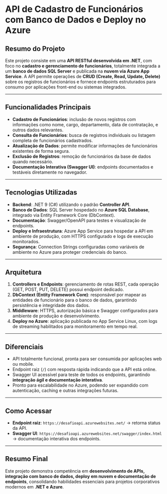 # API de Cadastro de Funcionários com Banco de Dados e Deploy no Azure

## Resumo do Projeto
Este projeto consiste em uma **API RESTful desenvolvida em .NET**, com foco no **cadastro e gerenciamento de funcionários**, totalmente integrada a um **banco de dados SQL Server** e publicada na **nuvem via Azure App Service**. A API permite operações de **CRUD (Create, Read, Update, Delete)** sobre os registros de funcionários e fornece endpoints estruturados para consumo por aplicações front-end ou sistemas integrados.

---

## Funcionalidades Principais
- **Cadastro de Funcionários**: inclusão de novos registros com informações como nome, cargo, departamento, data de contratação, e outros dados relevantes.  
- **Consulta de Funcionários**: busca de registros individuais ou listagem completa de funcionários cadastrados.  
- **Atualização de Dados**: permite modificar informações de funcionários existentes de forma segura.  
- **Exclusão de Registros**: remoção de funcionários da base de dados quando necessário.  
- **Documentação Interativa (Swagger UI)**: endpoints documentados e testáveis diretamente no navegador.

---

## Tecnologias Utilizadas
- **Backend**: .NET 9 (C#) utilizando o padrão **Controller API**.  
- **Banco de Dados**: SQL Server hospedado no **Azure SQL Database**, integrado via Entity Framework Core (DbContext).  
- **Documentação**: Swagger/OpenAPI para testes e visualização de endpoints.  
- **Deploy e Infraestrutura**: Azure App Service para hospedar a API em ambiente de produção, com HTTPS configurado e logs de execução monitorados.  
- **Segurança**: Connection Strings configuradas como variáveis de ambiente no Azure para proteger credenciais do banco.

---

## Arquitetura
1. **Controllers e Endpoints**: gerenciamento de rotas REST, cada operação (GET, POST, PUT, DELETE) possui endpoint dedicado.  
2. **DbContext (Entity Framework Core)**: responsável por mapear as entidades de funcionário para o banco de dados, garantindo persistência e integridade dos dados.  
3. **Middleware**: HTTPS, autorização básica e Swagger configurados para ambiente de produção e desenvolvimento.  
4. **Deploy no Azure**: aplicação publicada no App Service Linux, com logs de streaming habilitados para monitoramento em tempo real.

---

## Diferenciais
- API totalmente funcional, pronta para ser consumida por aplicações web ou mobile.  
- Endpoint raiz (`/`) com resposta rápida indicando que a API está online.  
- Swagger UI acessível para teste de todos os endpoints, garantindo **integração ágil e documentação interativa**.  
- Pronto para escalabilidade no Azure, podendo ser expandido com autenticação, caching e outras integrações futuras.

---

## Como Acessar
- **Endpoint raiz**: `https://desafioapi.azurewebsites.net/` → retorna status da API.  
- **Swagger UI**: `https://desafioapi.azurewebsites.net/swagger/index.html` → documentação interativa dos endpoints.  

---

## Resumo Final
Este projeto demonstra competência em **desenvolvimento de APIs, integração com banco de dados, deploy em nuvem e documentação de endpoints**, consolidando habilidades essenciais para projetos corporativos modernos em **.NET e Azure**.
